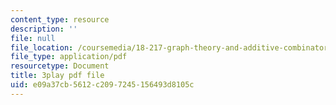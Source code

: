 ```yaml
---
content_type: resource
description: ''
file: null
file_location: /coursemedia/18-217-graph-theory-and-additive-combinatorics-fall-2019/e09a37cb5612c2097245156493d8105c_MlYhHsq_tOU.pdf
file_type: application/pdf
resourcetype: Document
title: 3play pdf file
uid: e09a37cb-5612-c209-7245-156493d8105c
---
```

